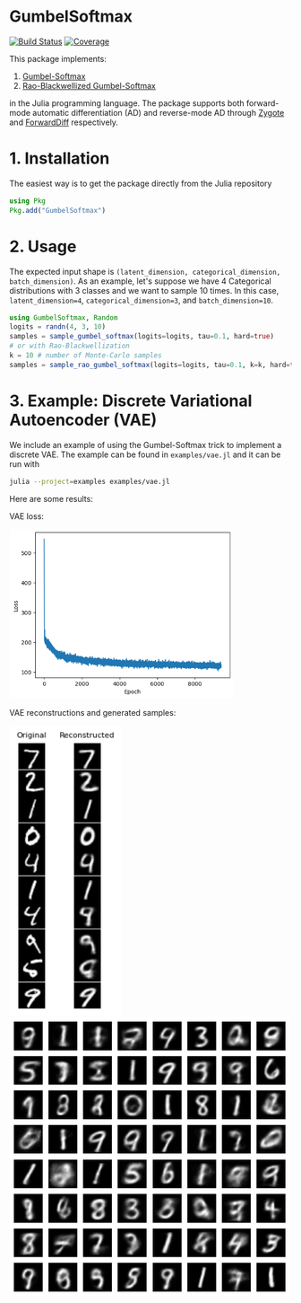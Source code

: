 # GumbelSoftmax

[![Build Status](https://github.com/arnauqb/GumbelSoftmax.jl/actions/workflows/CI.yml/badge.svg?branch=main)](https://github.com/arnauqb/GumbelSoftmax.jl/actions/workflows/CI.yml?query=branch%3Amain)
[![Coverage](https://codecov.io/gh/arnauqb/GumbelSoftmax.jl/branch/main/graph/badge.svg)](https://codecov.io/gh/arnauqb/GumbelSoftmax.jl)

This package implements:
1. [Gumbel-Softmax](https://arxiv.org/abs/1611.01144)
2. [Rao-Blackwellized Gumbel-Softmax](https://arxiv.org/abs/2010.04838)

in the Julia programming language. The package supports both forward-mode automatic differentiation (AD) and reverse-mode AD through 
[Zygote](https://github.com/FluxML/Zygote.jl) and [ForwardDiff](https://github.com/JuliaDiff/ForwardDiff.jl) respectively.

# 1. Installation

The easiest way is to get the package directly from the Julia repository

```julia
using Pkg
Pkg.add("GumbelSoftmax")
```

# 2. Usage

The expected input shape is `(latent_dimension, categorical_dimension, batch_dimension)`. As an example, let's suppose we have 4 Categorical distributions with 3 classes and we want to sample 10 times. In this case, `latent_dimension=4`, `categorical_dimension=3`, and `batch_dimension=10`.

```julia
using GumbelSoftmax, Random
logits = randn(4, 3, 10)
samples = sample_gumbel_softmax(logits=logits, tau=0.1, hard=true)
# or with Rao-Blackwellization
k = 10 # number of Monte-Carlo samples
samples = sample_rao_gumbel_softmax(logits=logits, tau=0.1, k=k, hard=true)
```

# 3. Example: Discrete Variational Autoencoder (VAE)

We include an example of using the Gumbel-Softmax trick to implement a discrete VAE.
The example can be found in `examples/vae.jl` and it can be run with

```bash
julia --project=examples examples/vae.jl
```
Here are some results:

VAE loss:

<img src="examples/img/losses.png" alt="loss" width="400"/>

VAE reconstructions and generated samples:

<p float="left">
  <img src="examples/img/reconstructed.png" width="200" />
  <img src="examples/img/generated.png" width="500" /> 
</p>